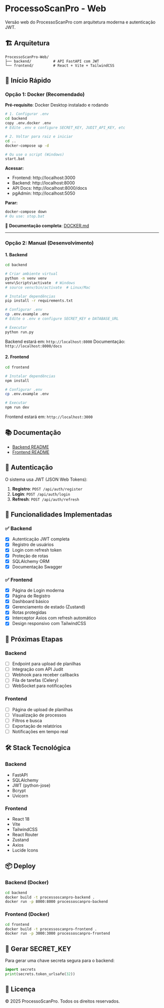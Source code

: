 # ProcessoScanPro - Web

Versão web do ProcessoScanPro com arquitetura moderna e autenticação JWT.

## 🏗️ Arquitetura

```
ProcessoScanPro-Web/
├── backend/          # API FastAPI com JWT
└── frontend/         # React + Vite + TailwindCSS
```

## 🚀 Início Rápido

### Opção 1: Docker (Recomendado)

**Pré-requisito**: Docker Desktop instalado e rodando

```bash
# 1. Configurar .env
cd backend
copy .env.docker .env
# Edite .env e configure SECRET_KEY, JUDIT_API_KEY, etc

# 2. Voltar para raiz e iniciar
cd ..
docker-compose up -d

# Ou use o script (Windows)
start.bat
```

**Acessar:**
- Frontend: http://localhost:3000
- Backend: http://localhost:8000
- API Docs: http://localhost:8000/docs
- pgAdmin: http://localhost:5050

**Parar:**
```bash
docker-compose down
# Ou use: stop.bat
```

📖 **Documentação completa**: [DOCKER.md](./DOCKER.md)

---

### Opção 2: Manual (Desenvolvimento)

#### 1. Backend

```bash
cd backend

# Criar ambiente virtual
python -m venv venv
venv\Scripts\activate  # Windows
# source venv/bin/activate  # Linux/Mac

# Instalar dependências
pip install -r requirements.txt

# Configurar .env
cp .env.example .env
# Edite o .env e configure SECRET_KEY e DATABASE_URL

# Executar
python run.py
```

Backend estará em: `http://localhost:8000`
Documentação: `http://localhost:8000/docs`

#### 2. Frontend

```bash
cd frontend

# Instalar dependências
npm install

# Configurar .env
cp .env.example .env

# Executar
npm run dev
```

Frontend estará em: `http://localhost:3000`

## 📚 Documentação

- [Backend README](./backend/README.md)
- [Frontend README](./frontend/README.md)

## 🔐 Autenticação

O sistema usa JWT (JSON Web Tokens):

1. **Registro**: `POST /api/auth/register`
2. **Login**: `POST /api/auth/login`
3. **Refresh**: `POST /api/auth/refresh`

## 🎯 Funcionalidades Implementadas

### ✅ Backend
- [x] Autenticação JWT completa
- [x] Registro de usuários
- [x] Login com refresh token
- [x] Proteção de rotas
- [x] SQLAlchemy ORM
- [x] Documentação Swagger

### ✅ Frontend
- [x] Página de Login moderna
- [x] Página de Registro
- [x] Dashboard básico
- [x] Gerenciamento de estado (Zustand)
- [x] Rotas protegidas
- [x] Interceptor Axios com refresh automático
- [x] Design responsivo com TailwindCSS

## 🔄 Próximas Etapas

### Backend
- [ ] Endpoint para upload de planilhas
- [ ] Integração com API Judit
- [ ] Webhook para receber callbacks
- [ ] Fila de tarefas (Celery)
- [ ] WebSocket para notificações

### Frontend
- [ ] Página de upload de planilhas
- [ ] Visualização de processos
- [ ] Filtros e busca
- [ ] Exportação de relatórios
- [ ] Notificações em tempo real

## 🛠️ Stack Tecnológica

### Backend
- FastAPI
- SQLAlchemy
- JWT (python-jose)
- Bcrypt
- Uvicorn

### Frontend
- React 18
- Vite
- TailwindCSS
- React Router
- Zustand
- Axios
- Lucide Icons

## 📦 Deploy

### Backend (Docker)
```bash
cd backend
docker build -t processoscanpro-backend .
docker run -p 8000:8000 processoscanpro-backend
```

### Frontend (Docker)
```bash
cd frontend
docker build -t processoscanpro-frontend .
docker run -p 3000:3000 processoscanpro-frontend
```

## 🔑 Gerar SECRET_KEY

Para gerar uma chave secreta segura para o backend:

```python
import secrets
print(secrets.token_urlsafe(32))
```

## 📝 Licença

© 2025 ProcessoScanPro. Todos os direitos reservados.
